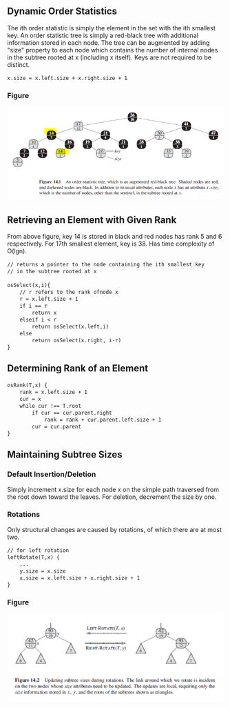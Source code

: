 ## Dynamic Order Statistics

The ith order statistic is simply the element in the set with the ith smallest key. An order statistic tree is simply a red-black tree with additional information stored in each node. The tree can be augmented by adding "size" property to each node which contains the number of internal nodes in the subtree rooted at x (including x itself). Keys are not required to be distinct.

```
x.size = x.left.size + x.right.size + 1
```

### Figure

<img src="../../assets/red-black-order-statistic.PNG">

## Retrieving an Element with Given Rank

From above figure, key 14 is stored in black and red nodes has rank 5 and 6 respectively. For 17th smallest element, key is 38. Has time complexity of O(lgn).

```
// returns a pointer to the node containing the ith smallest key
// in the subtree rooted at x

osSelect(x,i){
    // r refers to the rank ofnode x
    r = x.left.size + 1
    if i == r
        return x
    elseif i < r
        return osSelect(x.left,i)
    else
        return osSelect(x.right, i-r)
}
```

## Determining Rank of an Element

```
osRank(T,x) {
    rank = x.left.size + 1
    cur = x
    while cur !== T.root
        if cur == cur.parent.right
            rank = rank + cur.parent.left.size + 1
        cur = cur.parent
}
```

## Maintaining Subtree Sizes

### Default Insertion/Deletion

Simply increment x.size for each node x on the simple path traversed from the root down toward the leaves. For deletion, decrement the size by one.

### Rotations

Only structural changes are caused by rotations, of which there are at most two.

```
// for left rotation
leftRotate(T,x) {
    ...
    y.size = x.size
    x.size = x.left.size + x.right.size + 1
}
```

### Figure

<img src="../../assets/red-black-augment-maintain-size.PNG">
